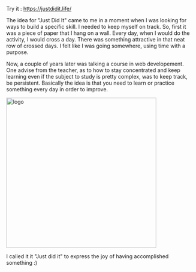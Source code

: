 Try it : https://justdidit.life/ 

The idea for "Just Did It" came to me in a moment when I was looking for ways to build a specific skill. I needed to keep myself on track. 
So, first it was a piece of paper that I hang on a wall. Every day, when I would do the activity, I would cross a day. 
There was something attractive in that neat row of crossed days. I felt like I was going somewhere, using time with a purpose. 

Now, a couple of years later was talking a course in web developement. One advise from the teacher, as to how to stay concentrated and keep learning even if the subject to study is pretty complex, was to keep track, be persistent. Basically the idea is that you need to learn or practice something every day in order to improve. 

<img width="400" height="400" alt="logo" src="https://github.com/user-attachments/assets/ffe57a5f-9dec-477c-be9b-0e59f338a228" />

I called it it "Just did it"  to express the joy of having accomplished something :) 

